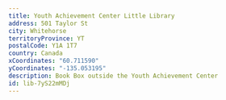 ```yaml
---
title: Youth Achievement Center Little Library
address: 501 Taylor St
city: Whitehorse
territoryProvince: YT
postalCode: Y1A 1T7
country: Canada
xCoordinates: "60.711590"
yCoordinates: "-135.053195"
description: Book Box outside the Youth Achievement Center
id: lib-7yS22mMDj
---
```

